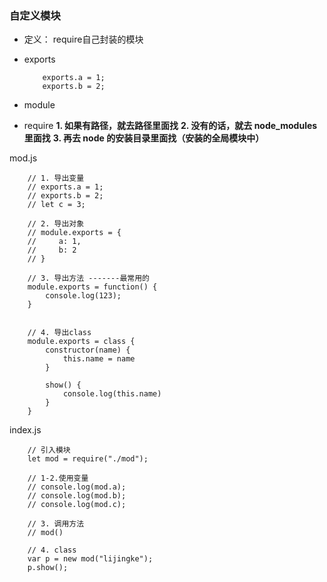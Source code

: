 ### 自定义模块
* 定义： require自己封装的模块
* exports
    ```
        exports.a = 1;
        exports.b = 2;
    ```
* module

* require
    **1. 如果有路径，就去路径里面找**
    **2. 没有的话，就去 node_modules里面找**
    **3. 再去 node 的安装目录里面找（安装的全局模块中）**




mod.js
```
    // 1. 导出变量
    // exports.a = 1;
    // exports.b = 2;
    // let c = 3; 

    // 2. 导出对象
    // module.exports = {
    //     a: 1,
    //     b: 2
    // }

    // 3. 导出方法 -------最常用的
    module.exports = function() {
        console.log(123);
    }


    // 4. 导出class
    module.exports = class {
        constructor(name) {
            this.name = name
        }

        show() {
            console.log(this.name)
        }
    }

```

index.js
```
    // 引入模块
    let mod = require("./mod");

    // 1-2.使用变量
    // console.log(mod.a);
    // console.log(mod.b);
    // console.log(mod.c);

    // 3. 调用方法
    // mod() 

    // 4. class
    var p = new mod("lijingke");
    p.show();
```